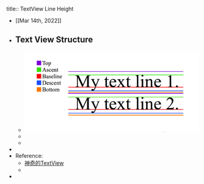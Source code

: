 title:: TextView Line Height

- [[Mar 14th, 2022]]
- ## Text View Structure
	- ![image.png](../assets/image_1647249506338_0.png)
	-
	-
-
- Reference:
	- [神奇的TextView](https://codeantenna.com/a/qTS5cygDkQ)
	-
-